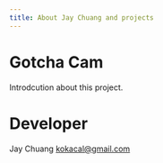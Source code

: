 ```yaml
---
title: About Jay Chuang and projects
---
```


# Gotcha Cam
Introdcution about this project.

# Developer
Jay Chuang
kokacal@gmail.com
